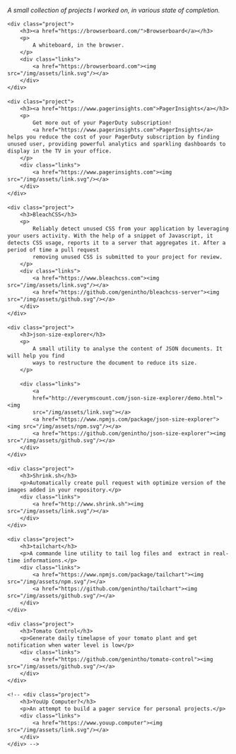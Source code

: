 <div class="projects">
    <p>
        <i>A small collection of projects I worked on, in various state of completion.</i>
    </p>

    <div class="project">
        <h3><a href="https://browserboard.com/">Browserboard</a></h3>
        <p>
            A whiteboard, in the browser.
        </p>
        <div class="links">
            <a href="https://browserboard.com"><img src="/img/assets/link.svg"/></a>
        </div>
    </div>

    <div class="project">
        <h3><a href="https://www.pagerinsights.com">PagerInsights</a></h3>
        <p>
            Get more out of your PagerDuty subscription!
            <a href="https://www.pagerinsights.com">PagerInsights</a> helps you reduce the cost of your PagerDuty subscription by finding unused user, providing powerful analytics and sparkling dashboards to display in the TV in your office.
        </p>
        <div class="links">
            <a href="https://www.pagerinsights.com"><img src="/img/assets/link.svg"/></a>
        </div>
    </div>

    <div class="project">
        <h3>BleachCSS</h3>
        <p>
            Reliably detect unused CSS from your application by leveraging your users activity. With the help of a snippet of Javascript, it detects CSS usage, reports it to a server that aggregates it. After a period of time a pull request
            removing unused CSS is submitted to your project for review.
        </p>
        <div class="links">
            <a href="https://www.bleachcss.com"><img src="/img/assets/link.svg"/></a>
            <a href="https://github.com/genintho/bleachcss-server"><img src="/img/assets/github.svg"/></a>
        </div>
    </div>

    <div class="project">
        <h3>json-size-explorer</h3>
        <p>
            A small utility to analyse the content of JSON documents. It will help you find
            ways to restructure the document to reduce its size.
        </p>

        <div class="links">
            <a
            href="http://everymscount.com/json-size-explorer/demo.html"><img
            src="/img/assets/link.svg"></a>
            <a href="https://www.npmjs.com/package/json-size-explorer"><img src="/img/assets/npm.svg"/></a>
            <a href="https://github.com/genintho/json-size-explorer"><img src="/img/assets/github.svg"/></a>
        </div>
    </div>

    <div class="project">
        <h3>Shrink.sh</h3>
        <p>Automatically create pull request with optimize version of the images added in your repository.</p>
        <div class="links">
            <a href="http://www.shrink.sh"><img src="/img/assets/link.svg"/></a>
        </div>
    </div>

    <div class="project">
        <h3>tailchart</h3>
        <p>A commande line utility to tail log files and  extract in real-time informations.</p>
        <div class="links">
            <a href="https://www.npmjs.com/package/tailchart"><img src="/img/assets/npm.svg"/></a>
            <a href="https://github.com/genintho/tailchart"><img src="/img/assets/github.svg"/></a>
        </div>
    </div>

    <div class="project">
        <h3>Tomato Control</h3>
        <p>Generate daily timelapse of your tomato plant and get notification when water level is low</p>
        <div class="links">
            <a href="https://github.com/genintho/tomato-control"><img src="/img/assets/github.svg"/></a>
        </div>
    </div>

    <!-- <div class="project">
        <h3>YouUp Computer?</h3>
        <p>An attempt to build a pager service for personal projects.</p>
        <div class="links">
            <a href="https://www.youup.computer"><img src="/img/assets/link.svg"/></a>
        </div>
    </div> -->

</div>
